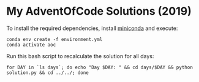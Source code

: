 My AdventOfCode Solutions (2019)
================================

To install the required dependencies, install [miniconda](https://docs.conda.io/en/latest/miniconda.html) and execute:

```
conda env create -f environment.yml
conda activate aoc
```

Run this bash script to recalculate the solution for all days:

```
for DAY in `ls days`; do echo "Day $DAY: " && cd days/$DAY && python solution.py && cd ../../; done
```
